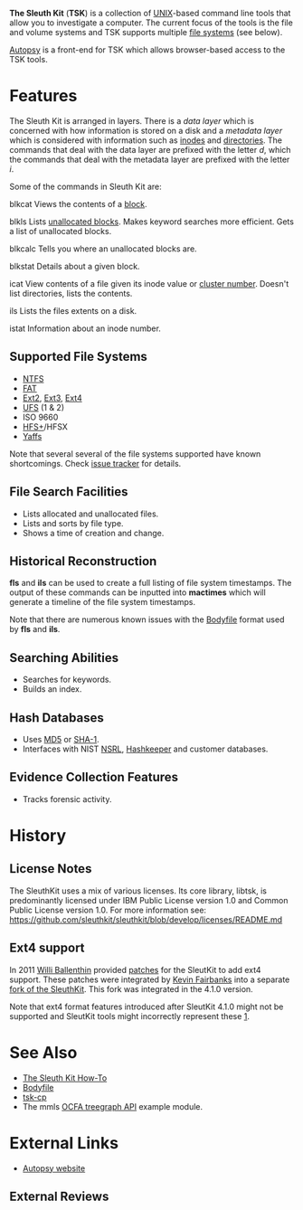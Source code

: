 **The Sleuth Kit** (**TSK**) is a collection of
[UNIX](UNIX "wikilink")-based command line tools that allow you to
investigate a computer. The current focus of the tools is the file and
volume systems and TSK supports multiple [file
systems](file_system "wikilink") (see below).

[Autopsy](Autopsy "wikilink") is a front-end for TSK which allows
browser-based access to the TSK tools.

# Features

The Sleuth Kit is arranged in layers. There is a *data layer* which is
concerned with how information is stored on a disk and a *metadata
layer* which is considered with information such as
[inodes](inode "wikilink") and [directories](directory "wikilink"). The
commands that deal with the data layer are prefixed with the letter *d*,
which the commands that deal with the metadata layer are prefixed with
the letter *i*.

Some of the commands in Sleuth Kit are:

blkcat
Views the contents of a [block](block "wikilink").

<!-- -->

blkls
Lists [unallocated blocks](unallocated_block "wikilink"). Makes keyword
searches more efficient. Gets a list of unallocated blocks.

<!-- -->

blkcalc
Tells you where an unallocated blocks are.

<!-- -->

blkstat
Details about a given block.

<!-- -->

icat
View contents of a file given its inode value or [cluster
number](cluster_number "wikilink"). Doesn't list directories, lists the
contents.

<!-- -->

ils
Lists the files extents on a disk.

<!-- -->

istat
Information about an inode number.

## Supported File Systems

- [NTFS](NTFS "wikilink")
- [FAT](FAT "wikilink")
- [Ext2](Ext2 "wikilink"), [Ext3](Ext3 "wikilink"),
  [Ext4](Ext4 "wikilink")
- [UFS](Ufs "wikilink") (1 & 2)
- ISO 9660
- [HFS+](HFS+ "wikilink")/HFSX
- [Yaffs](Yaffs "wikilink")

Note that several several of the file systems supported have known
shortcomings. Check [issue
tracker](https://github.com/sleuthkit/sleuthkit/issues) for details.

## File Search Facilities

- Lists allocated and unallocated files.
- Lists and sorts by file type.
- Shows a time of creation and change.

## Historical Reconstruction

**fls** and **ils** can be used to create a full listing of file system
timestamps. The output of these commands can be inputted into
**mactimes** which will generate a timeline of the file system
timestamps.

Note that there are numerous known issues with the
[Bodyfile](Bodyfile "wikilink") format used by **fls** and **ils**.

## Searching Abilities

- Searches for keywords.
- Builds an index.

## Hash Databases

- Uses [MD5](MD5 "wikilink") or [SHA-1](SHA-1 "wikilink").
- Interfaces with NIST [NSRL](NSRL "wikilink"),
  [Hashkeeper](Hashkeeper "wikilink") and customer databases.

## Evidence Collection Features

- Tracks forensic activity.

# History

## License Notes

The SleuthKit uses a mix of various licenses. Its core library, libtsk,
is predominantly licensed under IBM Public License version 1.0 and
Common Public License version 1.0. For more information see:
<https://github.com/sleuthkit/sleuthkit/blob/develop/licenses/README.md>

## Ext4 support

In 2011 [Willi Ballenthin](Willi_Ballenthin "wikilink") provided
[patches](http://www.williballenthin.com/ext4/) for the SleutKit to add
ext4 support. These patches were integrated by [Kevin
Fairbanks](Kevin_Fairbanks "wikilink") into a separate [fork of the
SleuthKit](https://github.com/kfairbanks/sleuthkit/tree/Ext4_Dev). This
fork was integrated in the 4.1.0 version.

Note that ext4 format features introduced after SleutKit 4.1.0 might not
be supported and SleutKit tools might incorrectly represent these
[1](https://github.com/sleuthkit/sleuthkit/issues/2488).

# See Also

- [The Sleuth Kit How-To](The_Sleuth_Kit_How-To "wikilink")
- [Bodyfile](Bodyfile "wikilink")
- [tsk-cp](tsk-cp "wikilink")
- The mmls [OCFA treegraph API](OCFA_treegraph_API "wikilink") example
  module.

# External Links

- [Autopsy website](http://www.sleuthkit.org/autopsy/desc.php)

## External Reviews